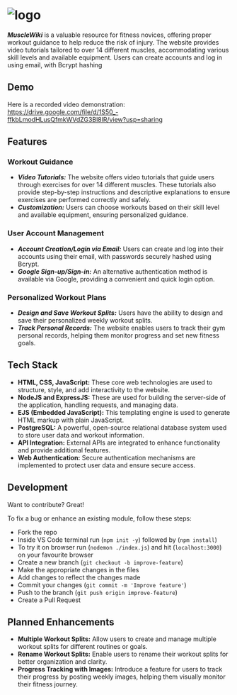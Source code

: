 # ![logo](https://github.com/SohamAnwane111/MuscleWiki/assets/139840433/478c3bc6-f712-4fed-be83-cb203953d310)

***MuscleWiki*** is a valuable resource for fitness novices, offering proper workout guidance to help reduce the risk of injury. The website provides video tutorials tailored to over 14 different muscles, accommodating various skill levels and available equipment. Users can create accounts and log in using email, with Bcrypt hashing

## Demo
Here is a recorded video demonstration: https://drive.google.com/file/d/1S50_-ffkbLmodHLusQfmkWVdZG3Bl8lR/view?usp=sharing

## Features
### Workout Guidance
- ***Video Tutorials:***
  The website offers video tutorials that guide users through exercises for over 14 different muscles. These tutorials also provide step-by-step instructions and descriptive explanations to ensure exercises are     performed correctly and safely.
- ***Customization:***
   Users can choose workouts based on their skill level and available equipment, ensuring personalized guidance.
### User Account Management
- ***Account Creation/Login via Email:***
  Users can create and log into their accounts using their email, with passwords securely hashed using Bcrypt.
- ***Google Sign-up/Sign-in:***
   An alternative authentication method is available via Google, providing a convenient and quick login option.
### Personalized Workout Plans
- ***Design and Save Workout Splits:***
  Users have the ability to design and save their personalized weekly workout splits.
- ***Track Personal Records:***
  The website enables users to track their gym personal records, helping them monitor progress and set new fitness goals.

## Tech Stack
- **HTML, CSS, JavaScript:** These core web technologies are used to structure, style, and add interactivity to the website.
- **NodeJS and ExpressJS:** These are used for building the server-side of the application, handling requests, and managing data.
- **EJS (Embedded JavaScript):** This templating engine is used to generate HTML markup with plain JavaScript.
- **PostgreSQL:** A powerful, open-source relational database system used to store user data and workout information.
- **API Integration:** External APIs are integrated to enhance functionality and provide additional features.
- **Web Authentication:** Secure authentication mechanisms are implemented to protect user data and ensure secure access.

## Development
Want to contribute? Great!

To fix a bug or enhance an existing module, follow these steps:

- Fork the repo
- Inside VS Code terminal run (`npm init -y`) followed by (`npm install`)
- To try it on browser run (`nodemon ./index.js`) and hit (`localhost:3000`) on your favourite browser
- Create a new branch (`git checkout -b improve-feature`)
- Make the appropriate changes in the files
- Add changes to reflect the changes made
- Commit your changes (`git commit -m 'Improve feature'`)
- Push to the branch (`git push origin improve-feature`)
- Create a Pull Request 

## Planned Enhancements
- **Multiple Workout Splits:** Allow users to create and manage multiple workout splits for different routines or goals.
- **Rename Workout Splits:** Enable users to rename their workout splits for better organization and clarity.
- **Progress Tracking with Images:** Introduce a feature for users to track their progress by posting weekly images, helping them visually monitor their fitness journey.

